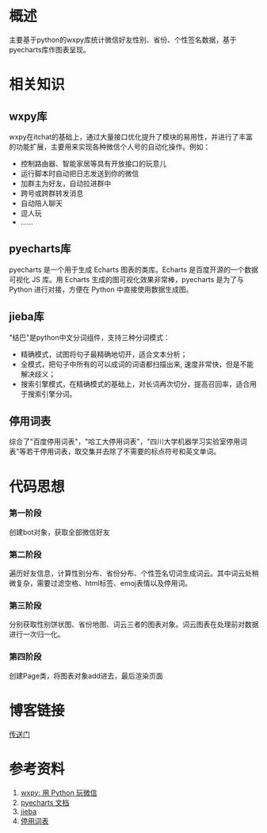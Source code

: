 # 概述
主要基于python的wxpy库统计微信好友性别、省份、个性签名数据，基于pyecharts库作图表呈现。

# 相关知识
## wxpy库
wxpy在itchat的基础上，通过大量接口优化提升了模块的易用性，并进行了丰富的功能扩展，主要用来实现各种微信个人号的自动化操作。例如：

- 控制路由器、智能家居等具有开放接口的玩意儿
- 运行脚本时自动把日志发送到你的微信
- 加群主为好友，自动拉进群中
- 跨号或跨群转发消息
- 自动陪人聊天
- 逗人玩
- ......

## pyecharts库
pyecharts 是一个用于生成 Echarts 图表的类库。Echarts 是百度开源的一个数据可视化 JS 库。用 Echarts 生成的图可视化效果非常棒，pyecharts 是为了与 Python 进行对接，方便在 Python 中直接使用数据生成图。

## jieba库
"结巴"是python中文分词组件，支持三种分词模式：

- 精确模式，试图将句子最精确地切开，适合文本分析；
- 全模式，把句子中所有的可以成词的词语都扫描出来, 速度非常快，但是不能解决歧义；
- 搜索引擎模式，在精确模式的基础上，对长词再次切分，提高召回率，适合用于搜索引擎分词。

## 停用词表
综合了"百度停用词表"，"哈工大停用词表"，"四川大学机器学习实验室停用词表"等若干停用词表，取交集并去除了不需要的标点符号和英文单词。

# 代码思想
### 第一阶段
创建bot对象，获取全部微信好友
### 第二阶段
遍历好友信息，计算性别分布、省份分布、个性签名切词生成词云。其中词云处稍微复杂，需要过滤空格、html标签、emoj表情以及停用词。
### 第三阶段
分别获取性别饼状图、省份地图、词云三者的图表对象。词云图表在处理前对数据进行一次归一化。
### 第四阶段
创建Page类，将图表对象add进去，最后渲染页面

# 博客链接
[传送门](https://xichunling.com/index.php/2018/10/27/%E5%BE%AE%E4%BF%A1%E5%A5%BD%E5%8F%8B%E7%94%BB%E5%83%8F/)

# 参考资料
1. [wxpy: 用 Python 玩微信](https://wxpy.readthedocs.io/zh/latest/index.html "wxpy: 用 Python 玩微信")
2. [pyecharts 文档](http://pyecharts.org/#/ "pyecharts 文档")
3. [jieba](https://github.com/fxsjy/jieba "jieba")
4. [停用词表](https://github.com/dongxiexidian/Chinese "停用词表")
